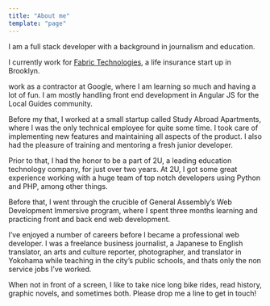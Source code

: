 ```yaml
---
title: "About me"
template: "page"
---
```


I am a full stack developer with a background in journalism and education.

I currently work for [Fabric Technologies](https://meetfabric.com), a life insurance start up in Brooklyn. 


work as a contractor at Google, where I am learning so much and having a lot of fun. I am mostly handling front end development in Angular JS for the Local Guides community.

Before my that, I worked at a small startup called Study Abroad Apartments, where I was the only technical employee for quite some time. I took care of implementing new features and maintaining all aspects of the product. I also had the pleasure of training and mentoring a fresh junior developer.

Prior to that, I had the honor to be a part of 2U, a leading education technology company, for just over two years. At 2U, I got some great experience working with a huge team of top notch developers using Python and PHP, among other things.

Before that, I went through the crucible of General Assembly’s Web Development Immersive program, where I spent three months learning and practicing front and back end web development.

I’ve enjoyed a number of careers before I became a professional web developer. I was a freelance business journalist, a Japanese to English translator, an arts and culture reporter, photographer, and translator in Yokohama while teaching in the city’s public schools, and thats only the non service jobs I’ve worked.

When not in front of a screen, I like to take nice long bike rides, read history, graphic novels, and sometimes both. Please drop me a line to get in touch!